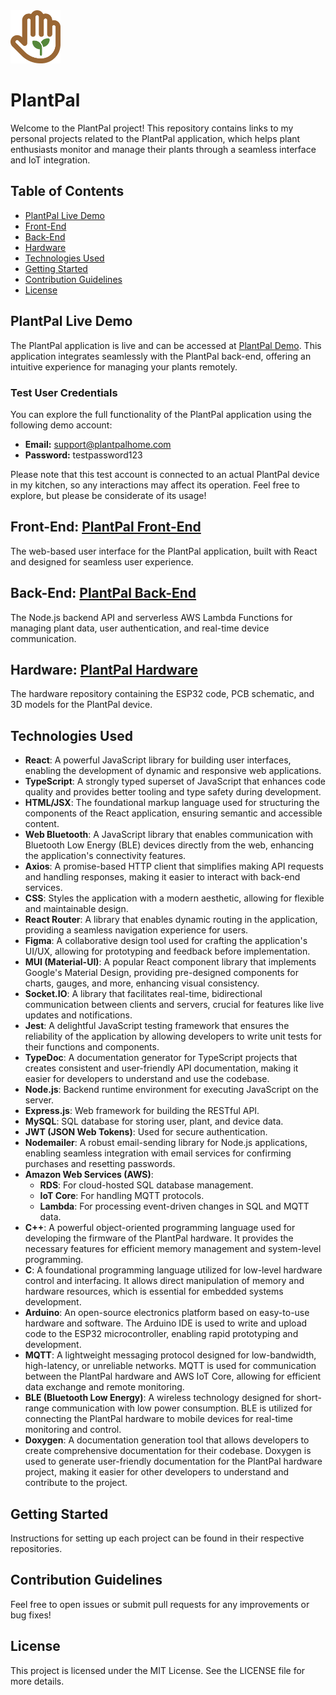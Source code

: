 <img width="80" src="https://github.com/AdenWhitworth/PlantPal_Front-End/raw/master/src/Images/PlantPal%20Logo.svg" alt="PlantPal Logo">

# PlantPal

Welcome to the PlantPal project! This repository contains links to my personal projects related to the PlantPal application, which helps plant enthusiasts monitor and manage their plants through a seamless interface and IoT integration.

## Table of Contents
- [PlantPal Live Demo](#plantpal-live-demo)
- [Front-End](https://github.com/AdenWhitworth/PlantPal_Front-End)
- [Back-End](https://github.com/AdenWhitworth/plantpal_server)
- [Hardware](https://github.com/AdenWhitworth/PlantPal_hardware)
- [Technologies Used](#technologies-used)
- [Getting Started](#getting-started)
- [Contribution Guidelines](#contribution-guidelines)
- [License](#license)

## PlantPal Live Demo

The PlantPal application is live and can be accessed at [PlantPal Demo](https://www.plantpalhome.com/). This application integrates seamlessly with the PlantPal back-end, offering an intuitive experience for managing your plants remotely.

### Test User Credentials

You can explore the full functionality of the PlantPal application using the following demo account:

- **Email:** support@plantpalhome.com
- **Password:** testpassword123

Please note that this test account is connected to an actual PlantPal device in my kitchen, so any interactions may affect its operation. Feel free to explore, but please be considerate of its usage!

## Front-End: [PlantPal Front-End](https://github.com/AdenWhitworth/PlantPal_Front-End)

The web-based user interface for the PlantPal application, built with React and designed for seamless user experience.

## Back-End: [PlantPal Back-End](https://github.com/AdenWhitworth/plantpal_server)

The Node.js backend API and serverless AWS Lambda Functions for managing plant data, user authentication, and real-time device communication.

## Hardware: [PlantPal Hardware](https://github.com/AdenWhitworth/PlantPal_hardware)

The hardware repository containing the ESP32 code, PCB schematic, and 3D models for the PlantPal device.

## Technologies Used
- **React**: A powerful JavaScript library for building user interfaces, enabling the development of dynamic and responsive web applications.
- **TypeScript**: A strongly typed superset of JavaScript that enhances code quality and provides better tooling and type safety during development.
- **HTML/JSX**: The foundational markup language used for structuring the components of the React application, ensuring semantic and accessible content.
- **Web Bluetooth**: A JavaScript library that enables communication with Bluetooth Low Energy (BLE) devices directly from the web, enhancing the application's connectivity features.
- **Axios**: A promise-based HTTP client that simplifies making API requests and handling responses, making it easier to interact with back-end services.
- **CSS**: Styles the application with a modern aesthetic, allowing for flexible and maintainable design.
- **React Router**: A library that enables dynamic routing in the application, providing a seamless navigation experience for users.
- **Figma**: A collaborative design tool used for crafting the application's UI/UX, allowing for prototyping and feedback before implementation.
- **MUI (Material-UI)**: A popular React component library that implements Google's Material Design, providing pre-designed components for charts, gauges, and more, enhancing visual consistency.
- **Socket.IO**: A library that facilitates real-time, bidirectional communication between clients and servers, crucial for features like live updates and notifications.
- **Jest**: A delightful JavaScript testing framework that ensures the reliability of the application by allowing developers to write unit tests for their functions and components.
- **TypeDoc**: A documentation generator for TypeScript projects that creates consistent and user-friendly API documentation, making it easier for developers to understand and use the codebase.
- **Node.js**: Backend runtime environment for executing JavaScript on the server.
- **Express.js**: Web framework for building the RESTful API.
- **MySQL**: SQL database for storing user, plant, and device data.
- **JWT (JSON Web Tokens)**: Used for secure authentication.
- **Nodemailer**: A robust email-sending library for Node.js applications, enabling seamless integration with email services for confirming purchases and resetting passwords.
- **Amazon Web Services (AWS)**: 
  - **RDS**: For cloud-hosted SQL database management.
  - **IoT Core**: For handling MQTT protocols.
  - **Lambda**: For processing event-driven changes in SQL and MQTT data.
- **C++**: A powerful object-oriented programming language used for developing the firmware of the PlantPal hardware. It provides the necessary features for efficient memory management and system-level programming.
- **C**: A foundational programming language utilized for low-level hardware control and interfacing. It allows direct manipulation of memory and hardware resources, which is essential for embedded systems development.
- **Arduino**: An open-source electronics platform based on easy-to-use hardware and software. The Arduino IDE is used to write and upload code to the ESP32 microcontroller, enabling rapid prototyping and development.
- **MQTT**: A lightweight messaging protocol designed for low-bandwidth, high-latency, or unreliable networks. MQTT is used for communication between the PlantPal hardware and AWS IoT Core, allowing for efficient data exchange and remote monitoring.
- **BLE (Bluetooth Low Energy)**: A wireless technology designed for short-range communication with low power consumption. BLE is utilized for connecting the PlantPal hardware to mobile devices for real-time monitoring and control.
- **Doxygen**: A documentation generation tool that allows developers to create comprehensive documentation for their codebase. Doxygen is used to generate user-friendly documentation for the PlantPal hardware project, making it easier for other developers to understand and contribute to the project.

## Getting Started
Instructions for setting up each project can be found in their respective repositories.

## Contribution Guidelines
Feel free to open issues or submit pull requests for any improvements or bug fixes!

## License
This project is licensed under the MIT License. See the LICENSE file for more details.
